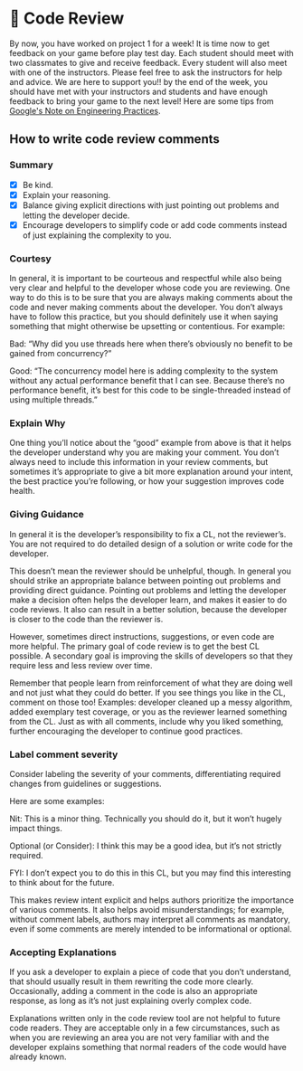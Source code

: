 # 👾 Code Review

By now, you have worked on project 1 for a week! It is time now to get feedback on your game before play test day. Each student should meet with two classmates to give and receive feedback. Every student will also meet with one of the instructors. Please feel free to ask the instructors for help and advice. We are here to support you!! by the end of the week, you should have met with your instructors and students and have enough feedback to bring your game to the next level! Here are some tips from [Google's Note on Engineering Practices](https://google.github.io/eng-practices/review/reviewer/comments.html). 

## How to write code review comments

### Summary
- [x] Be kind.
- [x] Explain your reasoning.
- [x] Balance giving explicit directions with just pointing out problems and letting the developer decide.
- [x] Encourage developers to simplify code or add code comments instead of just explaining the complexity to you.

### Courtesy
In general, it is important to be courteous and respectful while also being very clear and helpful to the developer whose code you are reviewing. One way to do this is to be sure that you are always making comments about the code and never making comments about the developer. You don’t always have to follow this practice, but you should definitely use it when saying something that might otherwise be upsetting or contentious. For example:

Bad: “Why did you use threads here when there’s obviously no benefit to be gained from concurrency?”

Good: “The concurrency model here is adding complexity to the system without any actual performance benefit that I can see. Because there’s no performance benefit, it’s best for this code to be single-threaded instead of using multiple threads.”

### Explain Why
One thing you’ll notice about the “good” example from above is that it helps the developer understand why you are making your comment. You don’t always need to include this information in your review comments, but sometimes it’s appropriate to give a bit more explanation around your intent, the best practice you’re following, or how your suggestion improves code health.

### Giving Guidance
In general it is the developer’s responsibility to fix a CL, not the reviewer’s. You are not required to do detailed design of a solution or write code for the developer.

This doesn’t mean the reviewer should be unhelpful, though. In general you should strike an appropriate balance between pointing out problems and providing direct guidance. Pointing out problems and letting the developer make a decision often helps the developer learn, and makes it easier to do code reviews. It also can result in a better solution, because the developer is closer to the code than the reviewer is.

However, sometimes direct instructions, suggestions, or even code are more helpful. The primary goal of code review is to get the best CL possible. A secondary goal is improving the skills of developers so that they require less and less review over time.

Remember that people learn from reinforcement of what they are doing well and not just what they could do better. If you see things you like in the CL, comment on those too! Examples: developer cleaned up a messy algorithm, added exemplary test coverage, or you as the reviewer learned something from the CL. Just as with all comments, include why you liked something, further encouraging the developer to continue good practices.

### Label comment severity
Consider labeling the severity of your comments, differentiating required changes from guidelines or suggestions.

Here are some examples:

Nit: This is a minor thing. Technically you should do it, but it won’t hugely impact things.

Optional (or Consider): I think this may be a good idea, but it’s not strictly required.

FYI: I don’t expect you to do this in this CL, but you may find this interesting to think about for the future.

This makes review intent explicit and helps authors prioritize the importance of various comments. It also helps avoid misunderstandings; for example, without comment labels, authors may interpret all comments as mandatory, even if some comments are merely intended to be informational or optional.

### Accepting Explanations
If you ask a developer to explain a piece of code that you don’t understand, that should usually result in them rewriting the code more clearly. Occasionally, adding a comment in the code is also an appropriate response, as long as it’s not just explaining overly complex code.

Explanations written only in the code review tool are not helpful to future code readers. They are acceptable only in a few circumstances, such as when you are reviewing an area you are not very familiar with and the developer explains something that normal readers of the code would have already known.

